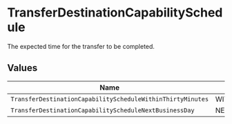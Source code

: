 # TransferDestinationCapabilitySchedule

The expected time for the transfer to be completed.


## Values

| Name                                                       | Value                                                      |
| ---------------------------------------------------------- | ---------------------------------------------------------- |
| `TransferDestinationCapabilityScheduleWithinThirtyMinutes` | WITHIN_THIRTY_MINUTES                                      |
| `TransferDestinationCapabilityScheduleNextBusinessDay`     | NEXT_BUSINESS_DAY                                          |